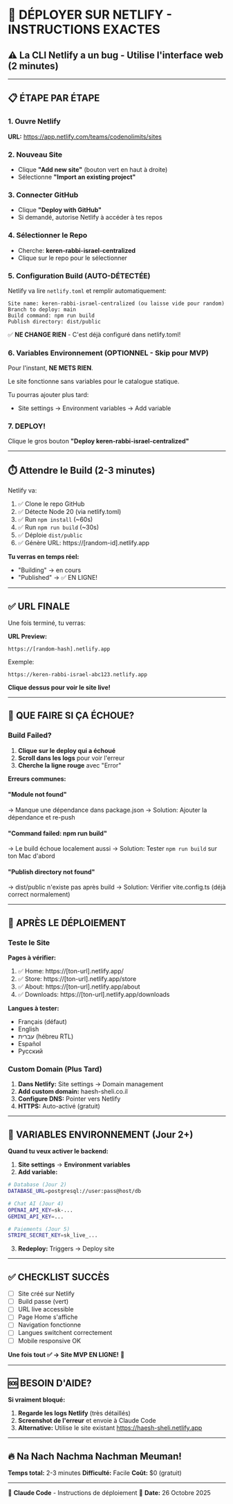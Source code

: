 # 🚀 DÉPLOYER SUR NETLIFY - INSTRUCTIONS EXACTES

## ⚠️ La CLI Netlify a un bug - Utilise l'interface web (2 minutes)

---

## 📋 ÉTAPE PAR ÉTAPE

### 1. Ouvre Netlify
**URL:** https://app.netlify.com/teams/codenolimits/sites

### 2. Nouveau Site
- Clique **"Add new site"** (bouton vert en haut à droite)
- Sélectionne **"Import an existing project"**

### 3. Connecter GitHub
- Clique **"Deploy with GitHub"**
- Si demandé, autorise Netlify à accéder à tes repos

### 4. Sélectionner le Repo
- Cherche: **keren-rabbi-israel-centralized**
- Clique sur le repo pour le sélectionner

### 5. Configuration Build (AUTO-DÉTECTÉE)

Netlify va lire `netlify.toml` et remplir automatiquement:

```
Site name: keren-rabbi-israel-centralized (ou laisse vide pour random)
Branch to deploy: main
Build command: npm run build
Publish directory: dist/public
```

✅ **NE CHANGE RIEN** - C'est déjà configuré dans netlify.toml!

### 6. Variables Environnement (OPTIONNEL - Skip pour MVP)

Pour l'instant, **NE METS RIEN**.

Le site fonctionne sans variables pour le catalogue statique.

Tu pourras ajouter plus tard:
- Site settings → Environment variables → Add variable

### 7. DEPLOY!

Clique le gros bouton **"Deploy keren-rabbi-israel-centralized"**

---

## ⏱️ Attendre le Build (2-3 minutes)

Netlify va:
1. ✅ Clone le repo GitHub
2. ✅ Détecte Node 20 (via netlify.toml)
3. ✅ Run `npm install` (~60s)
4. ✅ Run `npm run build` (~30s)
5. ✅ Déploie `dist/public`
6. ✅ Génère URL: https://[random-id].netlify.app

**Tu verras en temps réel:**
- "Building" → en cours
- "Published" → ✅ EN LIGNE!

---

## ✅ URL FINALE

Une fois terminé, tu verras:

**URL Preview:**
```
https://[random-hash].netlify.app
```

Exemple:
```
https://keren-rabbi-israel-abc123.netlify.app
```

**Clique dessus pour voir le site live!**

---

## 🎯 QUE FAIRE SI ÇA ÉCHOUE?

### Build Failed?

1. **Clique sur le deploy qui a échoué**
2. **Scroll dans les logs** pour voir l'erreur
3. **Cherche la ligne rouge** avec "Error"

**Erreurs communes:**

#### "Module not found"
→ Manque une dépendance dans package.json
→ Solution: Ajouter la dépendance et re-push

#### "Command failed: npm run build"
→ Le build échoue localement aussi
→ Solution: Tester `npm run build` sur ton Mac d'abord

#### "Publish directory not found"
→ dist/public n'existe pas après build
→ Solution: Vérifier vite.config.ts (déjà correct normalement)

---

## 📱 APRÈS LE DÉPLOIEMENT

### Teste le Site

**Pages à vérifier:**
1. ✅ Home: https://[ton-url].netlify.app/
2. ✅ Store: https://[ton-url].netlify.app/store
3. ✅ About: https://[ton-url].netlify.app/about
4. ✅ Downloads: https://[ton-url].netlify.app/downloads

**Langues à tester:**
- Français (défaut)
- English
- עברית (hébreu RTL)
- Español
- Русский

### Custom Domain (Plus Tard)

1. **Dans Netlify:** Site settings → Domain management
2. **Add custom domain:** haesh-sheli.co.il
3. **Configure DNS:** Pointer vers Netlify
4. **HTTPS:** Auto-activé (gratuit)

---

## 🔑 VARIABLES ENVIRONNEMENT (Jour 2+)

**Quand tu veux activer le backend:**

1. **Site settings** → **Environment variables**
2. **Add variable:**

```bash
# Database (Jour 2)
DATABASE_URL=postgresql://user:pass@host/db

# Chat AI (Jour 4)
OPENAI_API_KEY=sk-...
GEMINI_API_KEY=...

# Paiements (Jour 5)
STRIPE_SECRET_KEY=sk_live_...
```

3. **Redeploy:** Triggers → Deploy site

---

## ✅ CHECKLIST SUCCÈS

- [ ] Site créé sur Netlify
- [ ] Build passe (vert)
- [ ] URL live accessible
- [ ] Page Home s'affiche
- [ ] Navigation fonctionne
- [ ] Langues switchent correctement
- [ ] Mobile responsive OK

**Une fois tout ✅ → Site MVP EN LIGNE!** 🎉

---

## 🆘 BESOIN D'AIDE?

**Si vraiment bloqué:**

1. **Regarde les logs Netlify** (très détaillés)
2. **Screenshot de l'erreur** et envoie à Claude Code
3. **Alternative:** Utilise le site existant https://haesh-sheli.netlify.app

---

## 🔥 Na Nach Nachma Nachman Meuman!

**Temps total:** 2-3 minutes
**Difficulté:** Facile
**Coût:** $0 (gratuit)

---

🤖 **Claude Code** - Instructions de déploiement
📅 **Date:** 26 Octobre 2025

